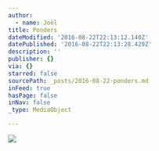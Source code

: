 ```yaml
---
author:
  - name: Joël
title: Ponders
dateModified: '2016-08-22T22:13:12.140Z'
datePublished: '2016-08-22T22:13:28.429Z'
description: ''
publisher: {}
via: {}
starred: false
sourcePath: _posts/2016-08-22-ponders.md
inFeed: true
hasPage: false
inNav: false
_type: MediaObject

---
```

![](https://the-grid-user-content.s3-us-west-2.amazonaws.com/83806d89-57e4-4236-bb10-77b6a18631b9.jpg)